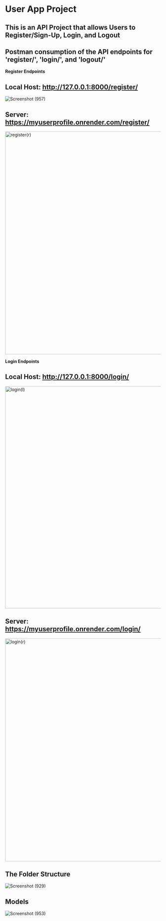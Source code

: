 # User App Project
## This is an API Project that allows Users to Register/Sign-Up, Login, and Logout

## Postman consumption of the API endpoints for 'register/', 'login/', and 'logout/'  
**Register Endpoints**

## Local Host: http://127.0.0.1:8000/register/
![Screenshot (957)](https://github.com/user-attachments/assets/92a5e14c-433b-4eb9-9519-ad5bd08bb6d8)

## Server: https://myuserprofile.onrender.com/register/
<img width="1070" height="721" alt="register(r)" src="https://github.com/user-attachments/assets/e94efcea-6592-422c-8e2d-175a1ad67fa7" />


**Login Endpoints**

## Local Host: http://127.0.0.1:8000/login/

<img width="1071" height="719" alt="login(l)" src="https://github.com/user-attachments/assets/e068a342-e459-44d7-8691-1b9b96c8086e" />

## Server: https://myuserprofile.onrender.com/login/

<img width="1069" height="721" alt="login(r)" src="https://github.com/user-attachments/assets/5b20b52d-4358-4318-943a-80a90c4cd74c" />

## The Folder Structure

![Screenshot (929)](https://github.com/user-attachments/assets/36224479-640b-4743-9d87-17d020e114b7)

## Models

![Screenshot (953)](https://github.com/user-attachments/assets/a92a2546-c092-4840-a742-45a2b94a7e2c)
